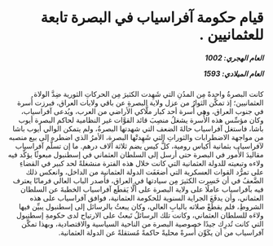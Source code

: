 <h1 dir="rtl">قيام حكومة آفراسياب في البصرة تابعة للعثمانيين
  .</h1>

<h5 dir="rtl">العام الهجري:  1002

العام الميلادي: 1593

</h5>

<p dir="rtl">كانت البصرةُ واحدةً مِن المدُنِ التي شَهِدت الكثيرَ مِن الحركاتِ الثورية ضِدَّ الولاة العثمانيين؛ إذ تمكَّن الثوارُ من عزل ولاية البصرةِ عن باقي ولايات العراق، فبرزت أُسرة في جنوب العراق، وهي أُسرة أحد كبار ملَّاكي الأراضي من العرب، ويُدعى آفراسياب، وكان مؤسِّس هذه الأُسرة يشغلُ منصِبَ قائد القوَّات غير النظامية لحاكم البصرة أيوب باشا، فاستغل آفراسياب حالةَ الضعف التي شهدتها البصرةُ، ولم يتمكن الوالي أيوب باشا من مواجهة الاضطرابات والثوراتِ التي شَهِدتْها البصرة، الأمرُ الذي اضطره إلى بيع منصبه لآفراسياب بثمانية أكياس رومية، كلُّ كيس يضم ثلاثة آلاف درهم. ما إن تسلَّم آفراسياب مقاليدَ الأُمور في البصرة حتى أرسل إلى السلطان العثماني في إسطنبول مبعوثًا يؤكِّد فيه ولاءه وتبعيته للدولة العثمانية التي كانت خلال هذه الفترة منشغلةً لحد كبير في القضاءِ على تمرُّد القوات العسكرية التي أضعَفَت الدولة العثمانية من الداخل، وانعكس ذلك الضَّعفُ في أن خَسِرت الكثيرَ مِن سيادتها في العراق، فأصدر الباب العالي فرمانًا يعترف فيه بآفراسياب عاملًا على ولاية البصرة على ألَّا يَقطَع آفراسياب الخطبةَ عن السلطان العثماني، وأن يدفَعَ الجراية السنوية للحكومة العثمانية، فوافق آفراسياب على هذه الشروطِ، فلم يقطَعْ صلاته بالبابِ العالي، وكان يبعثُ بالرسائل إلى إسطنبول يبيِّن فيها ولاءَه للسلطان العثماني، وكانت تلك الرسائلُ تَبعثُ على الارتياح لدى حكومةِ إسطنبول التي كانت تُدرِك جيدًا خصوصية البصرة من الناحية السياسية والاقتصادية، وبهذا تمكَّن آفراسياب من أن يكَوِّن أُسرةً محليةً حاكمةً مُستقلةً عن الدولة العثمانية.</p></br>
